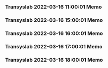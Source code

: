 ### Transyslab 2022-03-16 11:00:01 Memo
### Transyslab 2022-03-16 15:00:01 Memo
### Transyslab 2022-03-16 16:00:01 Memo
### Transyslab 2022-03-16 17:00:01 Memo
### Transyslab 2022-03-16 18:00:01 Memo
